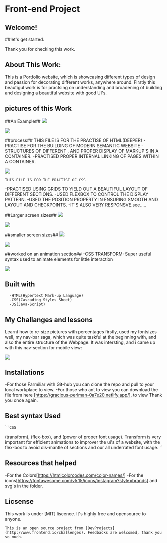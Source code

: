  # Front-end Project

 ## Welcome!

 ##let's get started.

 Thank you for checking this work.

 ## About This Work:
   This is a Portfolio website, which is showcasing different types of design and passion for decorating different works, anywhere around. Firstly this beautigul work is for practsing on understanding and broadening of building and designing a beautiful website with good UI's.

## pictures of this Work
 ##An Example##
<img src="transform.png">

<img src="brand.png">

 ##process##
      THIS FILE IS FOR THE PRACTISE OF HTML(DEEPER)
 -PRACTISE FOR THE BUILDING OF MODERN SEMANTIC WEBSITE
 -STRUCTURES OF DIFFERENT , AND PROPER DISPLAY OF MARKUP'S IN A CONTAINER.
 -PRACTISED PROPER INTERNAL LINKING OF PAGES WITHIN A CONTAINER.

<img src="brands2.png">

    THIS FILE IS FOR THE PRACTISE OF CSS
 -PRACTISED USING GRIDS TO YIELD OUT A BEAUTIFUL LAYOUT OF DIFFERENT SECTIONS.
 -USED FLEXBOX TO CONTROL THE DISPLAY PATTERN.
 -USED THE POSITION PROPERTY IN ENSURING  SMOOTH AND LAYOUT AND CHECKPOINTS.
 -IT'S ALSO VERY RESPONSVE.see.....

 ##Larger screen sizes##
<img src="cool.png">

<img src="cooled.png">

 ##smaller screen sizes##
<img src="beauty.png">

<img src="beauty's.png">


##worked on an animation section##
-CSS TRANSFORM: Super useful syntax used to animate elements for little interaction

<img src="tap.png">


  ## Built with         
      -HTML(Hypertext Mark-up Language)
      -CSS(Cascading Styles Sheet)
      -JS(Java-Script)


  ## My Challanges and lessons
   Learnt how to re-size pictures with percentages firstly, used my fontsizes well, my nav-bar saga, which was quite taskful at the beginning with, and also the entire structure of  the Webpage. It was intersting, and i came up with this nav-section for mobile view:

   <img src="mobjuice.png">

   ## Installations
   -For those Farmiliar with Git-hub you can clone the repo and pull to your local workplace to view.
   -For those who ant to view you can download the file from here [https://gracious-perlman-0a7e20.netlify.app/], to view Thank you once again.

   ## Best syntax Used

    ``CSS
   (transform), (flex-box), and (power of proper font usage).
  Transform is very important for efficient animations to improver the ui's of a website, with the flex-box to avoid dis-mantle of sections and our all underrated font usage.
   ``

   ## Resources that helped ##
   -For the Colors[https://htmlcolorcodes.com/color-names/]
   -For the icons[https://fontawesome.com/v5.15/icons/instagram?style=brands] and svg's in the folder.


 ## Licsense 
   This work is under [MIT] liscence. It's highly free and opensource to anyone.

    This is an open source project from [DevProjects](http://www.frontend.io/challenges). Feedbacks are welcomed, thank you so much.